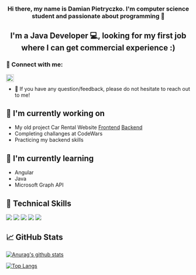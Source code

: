 <h3 align="center">
Hi there, my name is Damian Pietryczko. I'm computer science student and passionate about programming 👋
</h3>

<h2 align="center">
I'm a Java Developer 💻, looking for my first job where I can get commercial experience :)
</h2> 

### 🤝 Connect with me:

<a href="https://www.linkedin.com/in/damian-pietryczko-85a94b199/"><img align="left" src="https://raw.githubusercontent.com/yushi1007/yushi1007/main/images/linkedin.svg" alt="Yu Shi | LinkedIn" width="21px"/></a>
</br>
- 💬 If you have any question/feedback, please do not hesitate to reach out to me!

## 🔭 I'm currently working on

- My old project Car Rental Website
  [Frontend](https://github.com/pietryczko/Car-Rental-Frontend)
  [Backend](https://github.com/pietryczko/Car-Rental-Backend)
- Completing challanges at CodeWars
- Practicing my backend skills

## 🌱 I'm currently learning

- Angular
- Java 
- Microsoft Graph API

## 💼 Technical Skills

![](https://img.shields.io/badge/Java-informational?style=flat&logo=java&color=f55442)
![](https://img.shields.io/badge/Spring-informational?style=flat&logo=spring&color=fff)
![](https://img.shields.io/badge/Hibernate-informational?style=flat&logo=hibernate&color=808080)
![](https://img.shields.io/badge/MySql-informational?style=flat&logo=mysql&color=fff)
![](https://img.shields.io/badge/Jira-informational?style=flat&logo=jira&color=%231e81fa)



## 📈 GitHub Stats 

[![Anurag's github stats](https://github-readme-stats.vercel.app/api?username=pietryczko)](https://github.com/pietryczko)

[![Top Langs](https://github-readme-stats.vercel.app/api/top-langs/?username=pietryczko&layout=compact)](https://github.com/pietryczko)
